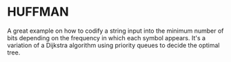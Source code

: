 # HUFFMAN
A great example on how to codify a string input into the minimum number of bits depending on the frequency in which each symbol appears.
It's a variation of a Dijkstra algorithm using priority queues to decide the optimal tree.
